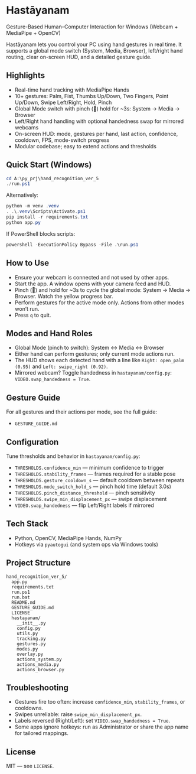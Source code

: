 # Hastāyanam

Gesture-Based Human–Computer Interaction for Windows (Webcam + MediaPipe + OpenCV)

Hastāyanam lets you control your PC using hand gestures in real time. It supports a global mode switch (System, Media, Browser), left/right hand routing, clear on-screen HUD, and a detailed gesture guide.

## Highlights
- Real-time hand tracking with MediaPipe Hands
- 10+ gestures: Palm, Fist, Thumbs Up/Down, Two Fingers, Point Up/Down, Swipe Left/Right, Hold, Pinch
- Global Mode switch with pinch (🤏) hold for ~3s: System → Media → Browser
- Left/Right hand handling with optional handedness swap for mirrored webcams
- On-screen HUD: mode, gestures per hand, last action, confidence, cooldown, FPS, mode-switch progress
- Modular codebase; easy to extend actions and thresholds

## Quick Start (Windows)
```powershell
cd A:\py_prj\hand_recognition_ver_5
./run.ps1
```
Alternatively:
```powershell
python -m venv .venv
. .\.venv\Scripts\Activate.ps1
pip install -r requirements.txt
python app.py
```
If PowerShell blocks scripts:
```powershell
powershell -ExecutionPolicy Bypass -File .\run.ps1
```

## How to Use
- Ensure your webcam is connected and not used by other apps.
- Start the app. A window opens with your camera feed and HUD.
- Pinch (🤏) and hold for ~3s to cycle the global mode: System → Media → Browser. Watch the yellow progress bar.
- Perform gestures for the active mode only. Actions from other modes won’t run.
- Press `q` to quit.

## Modes and Hand Roles
- Global Mode (pinch to switch): System ↔ Media ↔ Browser
- Either hand can perform gestures; only current mode actions run.
- The HUD shows each detected hand with a line like `Right: open_palm (0.95)` and `Left: swipe_right (0.92)`.
- Mirrored webcam? Toggle handedness in `hastayanam/config.py`: `VIDEO.swap_handedness = True`.

## Gesture Guide
For all gestures and their actions per mode, see the full guide:
- `GESTURE_GUIDE.md`

## Configuration
Tune thresholds and behavior in `hastayanam/config.py`:
- `THRESHOLDS.confidence_min` — minimum confidence to trigger
- `THRESHOLDS.stability_frames` — frames required for a stable pose
- `THRESHOLDS.gesture_cooldown_s` — default cooldown between repeats
- `THRESHOLDS.mode_switch_hold_s` — pinch hold time (default 3.0s)
- `THRESHOLDS.pinch_distance_threshold` — pinch sensitivity
- `THRESHOLDS.swipe_min_displacement_px` — swipe displacement
- `VIDEO.swap_handedness` — flip Left/Right labels if mirrored

## Tech Stack
- Python, OpenCV, MediaPipe Hands, NumPy
- Hotkeys via `pyautogui` (and system ops via Windows tools)

## Project Structure
```
hand_recognition_ver_5/
  app.py
  requirements.txt
  run.ps1
  run.bat
  README.md
  GESTURE_GUIDE.md
  LICENSE
  hastayanam/
    __init__.py
    config.py
    utils.py
    tracking.py
    gestures.py
    modes.py
    overlay.py
    actions_system.py
    actions_media.py
    actions_browser.py
```

## Troubleshooting
- Gestures fire too often: increase `confidence_min`, `stability_frames`, or cooldowns.
- Swipes unreliable: raise `swipe_min_displacement_px`.
- Labels reversed (Right/Left): set `VIDEO.swap_handedness = True`.
- Some apps ignore hotkeys: run as Administrator or share the app name for tailored mappings.

## License
MIT — see `LICENSE`.
